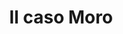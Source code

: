 ---
layout: post
title: Il caso Moro
director: Giuseppe Ferrara
year: 1986
cover: https://images.mubicdn.net/images/film/40271/cache-31631-1586027238/image-w1280.jpg
---